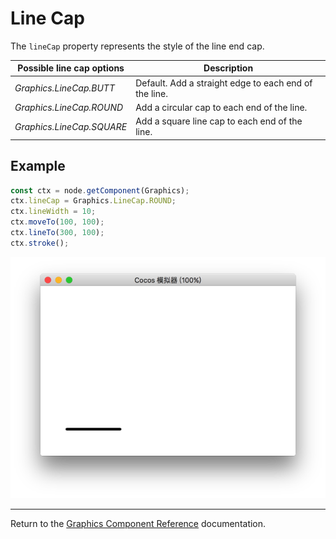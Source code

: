 # Line Cap

The `lineCap` property represents the style of the line end cap.

| Possible line cap options | Description |
| -------------- | ----------- |
| *Graphics.LineCap.BUTT*   | Default. Add a straight edge to each end of the line. |
| *Graphics.LineCap.ROUND*  | Add a circular cap to each end of the line. |
| *Graphics.LineCap.SQUARE* | Add a square line cap to each end of the line. |

## Example

```ts
const ctx = node.getComponent(Graphics);
ctx.lineCap = Graphics.LineCap.ROUND;
ctx.lineWidth = 10;
ctx.moveTo(100, 100);
ctx.lineTo(300, 100);
ctx.stroke();
```

<a href="lineCap.png"><img src="lineCap.png"></a>

<hr>

Return to the [Graphics Component Reference](../graphics.md) documentation.
